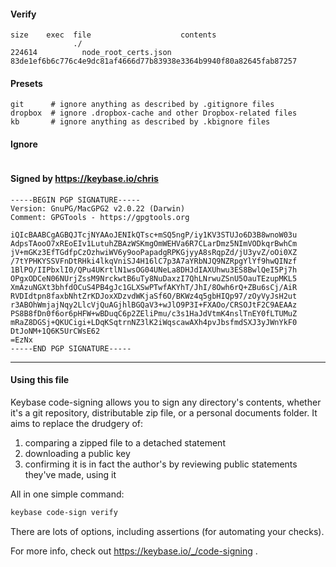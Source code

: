 #### Verify

```
size    exec  file                    contents                                                        
              ./                                                                                      
224614          node_root_certs.json  83de1ef6b6c776c4e9dc81af4666d77b83938e3364b9940f80a82645fab87257
```

#### Presets

```
git      # ignore anything as described by .gitignore files     
dropbox  # ignore .dropbox-cache and other Dropbox-related files
kb       # ignore anything as described by .kbignore files      
```

#### Ignore

```

```

<!-- summarize version = 0.0.5 -->

<!-- BEGIN SIGNATURES -->
#### Signed by https://keybase.io/chris
```
-----BEGIN PGP SIGNATURE-----
Version: GnuPG/MacGPG2 v2.0.22 (Darwin)
Comment: GPGTools - https://gpgtools.org

iQIcBAABCgAGBQJTcjNYAAoJENIkQTsc+mSQ5ngP/iy1KV3STUJo6D3B8wnoW03u
AdpsTAooO7xREoEIv1LutuhZBAzWSKmgOmWEHVa6R7CLarDmz5NImVODkqrBwhCm
jV+mGKz3EfTGdfpCzOzhwiWV6y9ooPapadgRPKGjyyA8sRqpZd/jU3yvZ/oOi0XZ
/7tYPHKYSSVFnDtRHki4lkqVniSJ4H16lC7p3A7aYRbNJQ9NZRpgYlYf9hwQINzf
1BlPO/IIPbxlI0/QPu4UKrtlN1wsOG04UNeLa8DHJdIAXUhwu3ES8BwlQeI5Pj7h
OPgxODCeN06NUrjZssM9NrckwtB6uTy8NuDaxzI7QhLNrwuZSnU5OauTEzupMKL5
XmAzuNGXt3bhfdOCuS4PB4gJc1GLXSwPTwfAKYhT/JhI/8Owh6rQ+ZBu6sCj/AiR
RVDIdtpn8faxbNhtZrKDJoxXDzvdWKjaSf6O/BKWz4q5gbHIQp97/zOyVyJsH2ut
r3ABOhWmjajNqy2LlcVjQuAGjhlBGQaV3+wJlO9P3I+FXAOo/CRSOJtF2C9AEAAz
PS8B8fDn0f6or6pHFW+wBDuqC6p2ZEliPmu/c3s1HaJdVtmK4nslTnEY0fLTUMuZ
mRaZ8DGSj+QKUCigi+LDqKSqtrnNZ3lK2iWqscawAXh4pvJbsfmdSXJ3yJWnYkF0
DtJoNM+1Q6K5UrCWsE62
=EzNx
-----END PGP SIGNATURE-----
```
<!-- END SIGNATURES -->

<hr>

#### Using this file

Keybase code-signing allows you to sign any directory's contents, whether it's a git repository,
distributable zip file, or a personal documents folder. It aims to replace the drudgery of:

  1. comparing a zipped file to a detached statement
  2. downloading a public key
  3. confirming it is in fact the author's by reviewing public statements they've made, using it

All in one simple command:

```bash
keybase code-sign verify
```
There are lots of options, including assertions (for automating your checks).

For more info, check out https://keybase.io/_/code-signing .
